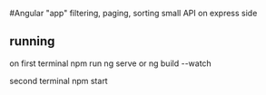 #Angular "app"
filtering, paging, sorting
small API on express side

## running

on first terminal
npm run ng serve or
ng build --watch

second terminal
npm start
